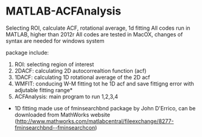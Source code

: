 # MATLAB-ACFAnalysis
Selecting ROI, calculate ACF, rotational average, 1d fitting
All codes run in MATLAB, higher than 2012r 
All codes are tested in MacOX, changes of syntax are needed for windows system

package include:
1. ROI: selecting region of interest
2. 2DACF: calculating 2D autocorrealtion function (acf)
3. 1DACF: calculating 1D rotational average of the 2D acf
4. WMFIT: conducing W-M fitting tot he 1D acf and save fittigng error with adjutable fitting range*
5. ACFAnalysis: main program to run 1,2,3,4 

* 1D fitting made use of fminsearchbnd package by John D'Errico, can be downloaded from MathWorks website (http://www.mathworks.com/matlabcentral/fileexchange/8277-fminsearchbnd--fminsearchcon)
